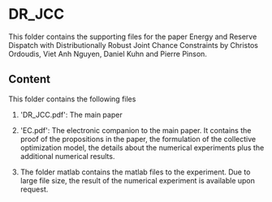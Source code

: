 # DR_JCC

This folder contains the supporting files for the paper Energy and Reserve Dispatch with Distributionally Robust Joint Chance Constraints by Christos Ordoudis, Viet Anh Nguyen, Daniel Kuhn and Pierre Pinson.

## Content

This folder contains the following files

1. 'DR_JCC.pdf': The main paper

2. 'EC.pdf': The electronic companion to the main paper. It contains the proof of the propositions in the paper, the formulation of the collective optimization model, the details about the numerical experiments plus the additional numerical results.

3. The folder matlab contains the matlab files to the experiment. Due to large file size, the result of the numerical experiment is available upon request.